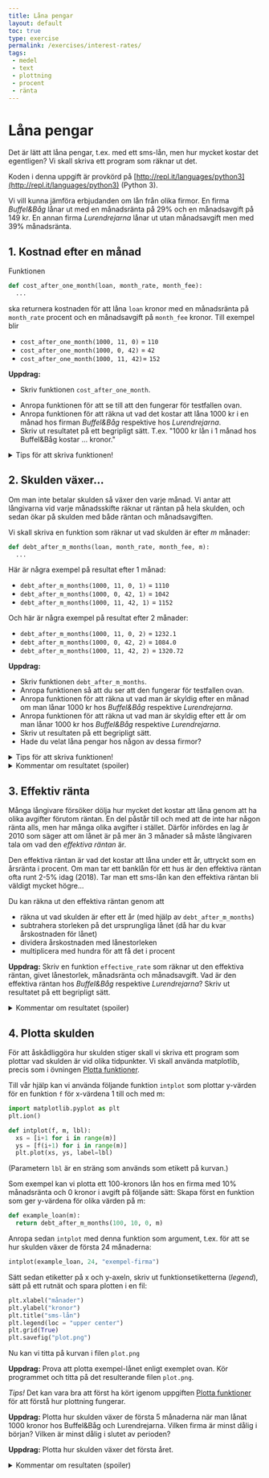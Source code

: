 ```yaml
---
title: Låna pengar
layout: default
toc: true
type: exercise
permalink: /exercises/interest-rates/
tags:
 - medel
 - text
 - plottning
 - procent
 - ränta
---
```

# Låna pengar

Det är lätt att låna pengar, t.ex. med ett sms-lån, men hur mycket kostar det egentligen?
Vi skall skriva ett program som räknar ut det.

Koden i denna uppgift är provkörd på [http://repl.it/languages/python3](http://repl.it/languages/python3) (Python 3).

Vi vill kunna jämföra erbjudanden om lån från olika firmor. En firma *Buffel&Båg* lånar ut med en månadsränta på 29% och en månadsavgift på 149 kr. En annan firma *Lurendrejarna* lånar ut utan månadsavgift men med 39% månadsränta.

## 1. Kostnad efter en månad

Funktionen

```python
def cost_after_one_month(loan, month_rate, month_fee):
  ...
```
ska returnera kostnaden för att låna `loan` kronor med en månadsränta på `month_rate` procent och en månadsavgift på `month_fee` kronor. Till exempel blir

* `cost_after_one_month(1000, 11, 0)` = `110`
* `cost_after_one_month(1000, 0, 42)` = `42`
* `cost_after_one_month(1000, 11, 42)`= `152`

**Uppdrag:**
* Skriv funktionen `cost_after_one_month`.
<!--* Lägg till *asserts* för att kontrollera att funktionen räknar rätt i testfallen ovan.-->
* Anropa funktionen för att se till att den fungerar för testfallen ovan.
* Anropa funktionen för att räkna ut vad det kostar att låna 1000 kr i en månad hos firman *Buffel&Båg* respektive hos *Lurendrejarna*.
* Skriv ut resultatet på ett begripligt sätt. T.ex. "1000 kr lån i 1 månad hos Buffel&Båg kostar ... kronor."

<details>
<summary markdown="span">
Tips för att skriva funktionen!
</summary>
<p>För att räkna ut räntekostnaden i kronor skall du multiplicera lånet med månadsräntan och sedan dividera med 100 (eftersom månadsräntan anges i procent). Funktionen skall returnera hela kostnaden. För att få den behöver du lägga ihop räntekostnaden och månadsavgiften.
</p>
</details>



<!--*Mer tips!* För att använda *asserts*, se övningen [Avlusning](exercises/debugging).-->

<!--
## 2. Skuld efter en månad

I förra uppdraget räknade vi bara ut kostnaden för att få låna. Själva lånet skall ju också betalas. Vi ska lägga till en ny funktion

```python
def debt_after_one_month(loan, month_rate, month_fee):
  ...
```

som räknar ut vad skulden är efter en månad. Till exempel blir

* `debt_after_one_month(1000, 11, 0)` = `1110`
* `debt_after_one_month(1000, 0, 42)` = `1042`
* `debt_after_one_month(1000, 11, 42)`= `1152`

**Uppdrag:**
* Skriv funktionen `debt_after_one_month`
* Anropa funktionen för att se till att den fungerar för testfallen ovan.
* Anropa funktionen för att räkna ut vad skulden är efter en månad om man lånar 1000 kr hos *Buffel&Båg* respektive *Lurendrejarna*.
* Skriv ut resultatet på ett begripligt sätt.

<details>
<summary markdown="span">
Tips för att skriva funktionen!
</summary>
<p>Du räknar lätt ut resultatet genom att anropa <code>cost_after_one_month</code> och sedan lägga till den tidigare skulden.
</p>
</details>
-->

## 2. Skulden växer...

Om man inte betalar skulden så växer den varje månad. Vi antar att långivarna vid varje månadsskifte räknar ut räntan på hela skulden, och sedan ökar på skulden med både räntan och månadsavgiften.

Vi skall skriva en funktion som räknar ut vad skulden är efter *m* månader:

```python
def debt_after_m_months(loan, month_rate, month_fee, m):
  ...
```

Här är några exempel på resultat efter 1 månad:
* `debt_after_m_months(1000, 11, 0, 1)`  = `1110`
* `debt_after_m_months(1000, 0, 42, 1)`  = `1042`
* `debt_after_m_months(1000, 11, 42, 1)` = `1152`

Och här är några exempel på resultat efter 2 månader:
* `debt_after_m_months(1000, 11, 0, 2)`  = `1232.1`
* `debt_after_m_months(1000, 0, 42, 2)`  = `1084.0`
* `debt_after_m_months(1000, 11, 42, 2)` = `1320.72`



**Uppdrag:**
* Skriv funktionen `debt_after_m_months`.
* Anropa funktionen så att du ser att den fungerar för testfallen ovan.
* Anropa funktionen för att räkna ut vad man är skyldig efter en månad om man lånar 1000 kr hos *Buffel&Båg* respektive *Lurendrejarna*.
* Anropa funktionen för att räkna ut vad man är skyldig efter ett år om man lånar 1000 kr hos *Buffel&Båg* respektive *Lurendrejarna*.
* Skriv ut resultaten på ett begripligt sätt.
* Hade du velat låna pengar hos någon av dessa firmor?

<details>
<summary markdown="span">
Tips för att skriva funktionen!
</summary>
<p>För att räkna ut skulden kan du loopa <code>m</code> gånger och i varje varv anropa <code>cost_after_one_month</code> för att räkna ut hur mycket skulden ökar. Du kan hålla reda på hur stor skulden är med en variabel `debt`. Glöm inte att anropa <code>cost_after_one_month</code> med aktuellt värde på skulden.
</p>
</details>

<details>
<summary markdown="span">
Kommentar om resultatet (spoiler)
</summary>
<p>Om du programmerat rätt ser du att skulden blir väldigt stor efter ett år: över 30.000 för Buffel&Båg och över 50.000 för Lurendrejarna.
</p>
</details>


## 3. Effektiv ränta

Många långivare försöker dölja hur mycket det kostar att låna genom att ha olika avgifter förutom räntan. En del påstår till och med att de inte har någon ränta alls, men har många olika avgifter i stället. Därför infördes en lag år 2010 som säger att om lånet är på mer än 3 månader så måste långivaren tala om vad den *effektiva räntan* är.

Den effektiva räntan är vad det kostar att låna under ett år, uttryckt som en årsränta i procent. Om man tar ett banklån för ett hus är den effektiva räntan ofta runt 2-5% idag (2018). Tar man ett sms-lån kan den effektiva räntan bli väldigt mycket högre...

Du kan räkna ut den effektiva räntan genom att
* räkna ut vad skulden är efter ett år (med hjälp av `debt_after_m_months`)
* subtrahera storleken på det ursprungliga lånet (då har du kvar årskostnaden för lånet)
* dividera årskostnaden med lånestorleken
* multiplicera med hundra för att få det i procent

**Uppdrag:** Skriv en funktion `effective_rate` som räknar ut den effektiva räntan, givet lånestorlek, månadsränta och månadsavgift. Vad är den effektiva räntan hos *Buffel&Båg* respektive *Lurendrejarna*? Skriv ut resultatet på ett begripligt sätt.

<details>
<summary markdown="span">
Kommentar om resultatet (spoiler)
</summary>
<p>Den effektiva räntan blir över 3000% för Buffel&Båg och över 5000% för Lurendrejarna!
</p>
</details>


## 4. Plotta skulden

För att åskådliggöra hur skulden stiger skall vi skriva ett program som plottar vad skulden är vid olika tidpunkter. Vi skall använda matplotlib, precis som i övningen [Plotta funktioner](exercises/plot).

Till vår hjälp kan vi använda följande funktion `intplot` som plottar y-värden för en funktion `f` för x-värdena 1 till och med m:

```python
import matplotlib.pyplot as plt
plt.ion()

def intplot(f, m, lbl):
  xs = [i+1 for i in range(m)]
  ys = [f(i+1) for i in range(m)]
  plt.plot(xs, ys, label=lbl)
```
(Parametern `lbl` är en sträng som används som etikett på kurvan.)

Som exempel kan vi plotta ett 100-kronors lån hos en firma med 10% månadsränta och 0 kronor i avgift på följande sätt: Skapa först en funktion som ger y-värdena för olika värden på m:

```python
def example_loan(m):
  return debt_after_m_months(100, 10, 0, m)
```

Anropa sedan `intplot` med denna funktion som argument, t.ex. för att se hur skulden växer de första 24 månaderna:

```python
intplot(example_loan, 24, "exempel-firma")
```

Sätt sedan etiketter på x och y-axeln, skriv ut funktionsetiketterna (*legend*), sätt på ett rutnät och spara plotten i en fil:

```python
plt.xlabel("månader")
plt.ylabel("kronor")
plt.title("sms-lån")
plt.legend(loc = "upper center")
plt.grid(True)
plt.savefig("plot.png")
```

Nu kan vi titta på kurvan i filen `plot.png`

**Uppdrag:** Prova att plotta exempel-lånet enligt exemplet ovan. Kör programmet och titta på det resulterande filen `plot.png`.

*Tips!* Det kan vara bra att först ha kört igenom uppgiften [Plotta funktioner](exercises/plot) för att förstå hur plottning fungerar.

**Uppdrag:** Plotta hur skulden växer de första 5 månaderna när man lånat 1000 kronor hos Buffel&Båg och Lurendrejarna. Vilken firma är minst dålig i början? Vilken är minst dålig i slutet av perioden?

**Uppdrag:** Plotta hur skulden växer det första året.

<details>
<summary markdown="span">
Kommentar om resultaten (spoiler)
</summary>
<p>Du bör se att kurvorna korsar varandra vid cirka 3.5 månader. Om du tittar på 12-månaders sikt ser du att skulden växer i allt snabbare takt (så kallad *exponentiell* tillväxt).
</p>
</details>
